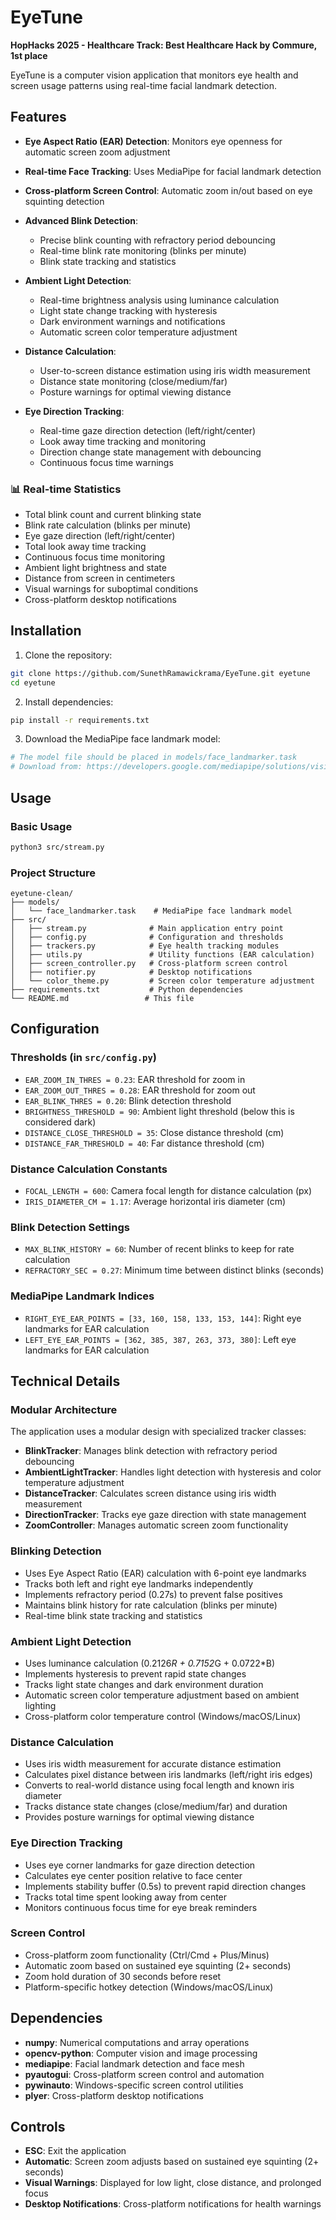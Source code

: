 # EyeTune

**HopHacks 2025 - Healthcare Track: Best Healthcare Hack by Commure, 1st place**

EyeTune is a computer vision application that monitors eye health and screen usage patterns using real-time facial landmark detection.

## Features

- **Eye Aspect Ratio (EAR) Detection**: Monitors eye openness for automatic screen zoom adjustment
- **Real-time Face Tracking**: Uses MediaPipe for facial landmark detection
- **Cross-platform Screen Control**: Automatic zoom in/out based on eye squinting detection
- **Advanced Blink Detection**: 
  - Precise blink counting with refractory period debouncing
  - Real-time blink rate monitoring (blinks per minute)
  - Blink state tracking and statistics
  
- **Ambient Light Detection**:
  - Real-time brightness analysis using luminance calculation
  - Light state change tracking with hysteresis
  - Dark environment warnings and notifications
  - Automatic screen color temperature adjustment
  
- **Distance Calculation**:
  - User-to-screen distance estimation using iris width measurement
  - Distance state monitoring (close/medium/far)
  - Posture warnings for optimal viewing distance
  
- **Eye Direction Tracking**:
  - Real-time gaze direction detection (left/right/center)
  - Look away time tracking and monitoring
  - Direction change state management with debouncing
  - Continuous focus time warnings

### 📊 Real-time Statistics
- Total blink count and current blinking state
- Blink rate calculation (blinks per minute)
- Eye gaze direction (left/right/center)
- Total look away time tracking
- Continuous focus time monitoring
- Ambient light brightness and state
- Distance from screen in centimeters
- Visual warnings for suboptimal conditions
- Cross-platform desktop notifications

## Installation

1. Clone the repository:
```bash
git clone https://github.com/SunethRamawickrama/EyeTune.git eyetune
cd eyetune
```

2. Install dependencies:
```bash
pip install -r requirements.txt
```

3. Download the MediaPipe face landmark model:
```bash
# The model file should be placed in models/face_landmarker.task
# Download from: https://developers.google.com/mediapipe/solutions/vision/face_landmarker
```

## Usage

### Basic Usage
```bash
python3 src/stream.py
```

### Project Structure
```
eyetune-clean/
├── models/
│   └── face_landmarker.task    # MediaPipe face landmark model
├── src/
│   ├── stream.py              # Main application entry point
│   ├── config.py              # Configuration and thresholds
│   ├── trackers.py            # Eye health tracking modules
│   ├── utils.py               # Utility functions (EAR calculation)
│   ├── screen_controller.py   # Cross-platform screen control
│   ├── notifier.py            # Desktop notifications
│   └── color_theme.py         # Screen color temperature adjustment
├── requirements.txt           # Python dependencies
└── README.md                 # This file
```

## Configuration

### Thresholds (in `src/config.py`)
- `EAR_ZOOM_IN_THRES = 0.23`: EAR threshold for zoom in
- `EAR_ZOOM_OUT_THRES = 0.28`: EAR threshold for zoom out  
- `EAR_BLINK_THRES = 0.20`: Blink detection threshold
- `BRIGHTNESS_THRESHOLD = 90`: Ambient light threshold (below this is considered dark)
- `DISTANCE_CLOSE_THRESHOLD = 35`: Close distance threshold (cm)
- `DISTANCE_FAR_THRESHOLD = 40`: Far distance threshold (cm)

### Distance Calculation Constants
- `FOCAL_LENGTH = 600`: Camera focal length for distance calculation (px)
- `IRIS_DIAMETER_CM = 1.17`: Average horizontal iris diameter (cm)

### Blink Detection Settings
- `MAX_BLINK_HISTORY = 60`: Number of recent blinks to keep for rate calculation
- `REFRACTORY_SEC = 0.27`: Minimum time between distinct blinks (seconds)

### MediaPipe Landmark Indices
- `RIGHT_EYE_EAR_POINTS = [33, 160, 158, 133, 153, 144]`: Right eye landmarks for EAR calculation
- `LEFT_EYE_EAR_POINTS = [362, 385, 387, 263, 373, 380]`: Left eye landmarks for EAR calculation

## Technical Details

### Modular Architecture
The application uses a modular design with specialized tracker classes:

- **BlinkTracker**: Manages blink detection with refractory period debouncing
- **AmbientLightTracker**: Handles light detection with hysteresis and color temperature adjustment
- **DistanceTracker**: Calculates screen distance using iris width measurement
- **DirectionTracker**: Tracks eye gaze direction with state management
- **ZoomController**: Manages automatic screen zoom functionality

### Blinking Detection
- Uses Eye Aspect Ratio (EAR) calculation with 6-point eye landmarks
- Tracks both left and right eye landmarks independently
- Implements refractory period (0.27s) to prevent false positives
- Maintains blink history for rate calculation (blinks per minute)
- Real-time blink state tracking and statistics

### Ambient Light Detection
- Uses luminance calculation (0.2126*R + 0.7152*G + 0.0722*B)
- Implements hysteresis to prevent rapid state changes
- Tracks light state changes and dark environment duration
- Automatic screen color temperature adjustment based on ambient lighting
- Cross-platform color temperature control (Windows/macOS/Linux)

### Distance Calculation
- Uses iris width measurement for accurate distance estimation
- Calculates pixel distance between iris landmarks (left/right iris edges)
- Converts to real-world distance using focal length and known iris diameter
- Tracks distance state changes (close/medium/far) and duration
- Provides posture warnings for optimal viewing distance

### Eye Direction Tracking
- Uses eye corner landmarks for gaze direction detection
- Calculates eye center position relative to face center
- Implements stability buffer (0.5s) to prevent rapid direction changes
- Tracks total time spent looking away from center
- Monitors continuous focus time for eye break reminders

### Screen Control
- Cross-platform zoom functionality (Ctrl/Cmd + Plus/Minus)
- Automatic zoom based on sustained eye squinting (2+ seconds)
- Zoom hold duration of 30 seconds before reset
- Platform-specific hotkey detection (Windows/macOS/Linux)

## Dependencies

- **numpy**: Numerical computations and array operations
- **opencv-python**: Computer vision and image processing
- **mediapipe**: Facial landmark detection and face mesh
- **pyautogui**: Cross-platform screen control and automation
- **pywinauto**: Windows-specific screen control utilities
- **plyer**: Cross-platform desktop notifications

## Controls

- **ESC**: Exit the application
- **Automatic**: Screen zoom adjusts based on sustained eye squinting (2+ seconds)
- **Visual Warnings**: Displayed for low light, close distance, and prolonged focus
- **Desktop Notifications**: Cross-platform notifications for health warnings
